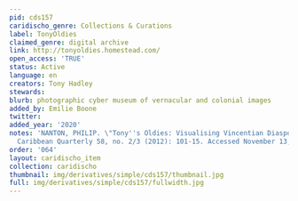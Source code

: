 ```yaml
---
pid: cds157
caridischo_genre: Collections & Curations
label: TonyOldies
claimed_genre: digital archive
link: http://tonyoldies.homestead.com/
open_access: 'TRUE'
status: Active
language: en
creators: Tony Hadley
stewards:
blurb: photographic cyber museum of vernacular and colonial images
added_by: Emilie Boone
twitter:
added_year: '2020'
notes: 'NANTON, PHILIP. \"Tony''s Oldies: Visualising Vincentian Diasporic Memory.\"
  Caribbean Quarterly 58, no. 2/3 (2012): 101-15. Accessed November 13, 2020. http://www.jstor.org.citytech.ezproxy.cuny.edu/stable/41708780.'
order: '064'
layout: caridischo_item
collection: caridischo
thumbnail: img/derivatives/simple/cds157/thumbnail.jpg
full: img/derivatives/simple/cds157/fullwidth.jpg
---
```

